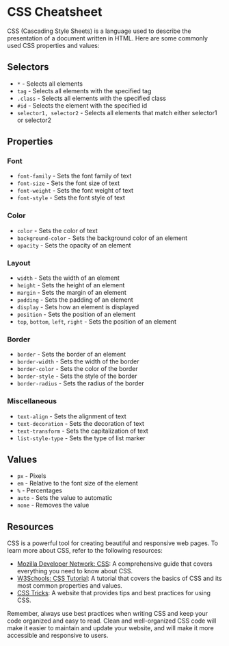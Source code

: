 # CSS Cheatsheet

CSS (Cascading Style Sheets) is a language used to describe the presentation of a document written in HTML. Here are some commonly used CSS properties and values:

## Selectors

- `*` - Selects all elements
- `tag` - Selects all elements with the specified tag
- `.class` - Selects all elements with the specified class
- `#id` - Selects the element with the specified id
- `selector1, selector2` - Selects all elements that match either selector1 or selector2

## Properties

### Font

- `font-family` - Sets the font family of text
- `font-size` - Sets the font size of text
- `font-weight` - Sets the font weight of text
- `font-style` - Sets the font style of text

### Color

- `color` - Sets the color of text
- `background-color` - Sets the background color of an element
- `opacity` - Sets the opacity of an element

### Layout

- `width` - Sets the width of an element
- `height` - Sets the height of an element
- `margin` - Sets the margin of an element
- `padding` - Sets the padding of an element
- `display` - Sets how an element is displayed
- `position` - Sets the position of an element
- `top`, `bottom`, `left`, `right` - Sets the position of an element

### Border

- `border` - Sets the border of an element
- `border-width` - Sets the width of the border
- `border-color` - Sets the color of the border
- `border-style` - Sets the style of the border
- `border-radius` - Sets the radius of the border

### Miscellaneous

- `text-align` - Sets the alignment of text
- `text-decoration` - Sets the decoration of text
- `text-transform` - Sets the capitalization of text
- `list-style-type` - Sets the type of list marker

## Values

- `px` - Pixels
- `em` - Relative to the font size of the element
- `%` - Percentages
- `auto` - Sets the value to automatic
- `none` - Removes the value

## Resources

CSS is a powerful tool for creating beautiful and responsive web pages. To learn more about CSS, refer to the following resources:

- [Mozilla Developer Network: CSS](https://developer.mozilla.org/en-US/docs/Web/CSS): A comprehensive guide that covers everything you need to know about CSS.
- [W3Schools: CSS Tutorial](https://www.w3schools.com/css/): A tutorial that covers the basics of CSS and its most common properties and values.
- [CSS Tricks](https://css-tricks.com/): A website that provides tips and best practices for using CSS.

Remember, always use best practices when writing CSS and keep your code organized and easy to read. Clean and well-organized CSS code will make it easier to maintain and update your website, and will make it more accessible and responsive to users.
